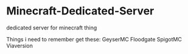 # Minecraft-Dedicated-Server
dedicated server for minecraft thing

Things i need to remember 
  get these:
  GeyserMC
  Floodgate
  SpigotMC
  Viaversion
